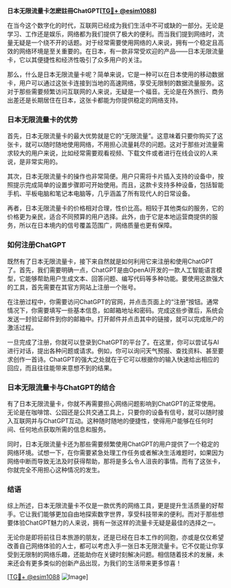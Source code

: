 **日本无限流量卡怎麽註冊ChatGPT[[TG💪+ @esim1088](https://t.me/s/esim1088)]**

在当今这个数字化的时代，互联网已经成为我们生活中不可或缺的一部分。无论是学习、工作还是娱乐，网络都为我们提供了极大的便利。而当我们提到网络时，流量无疑是一个绕不开的话题。对于经常需要使用网络的人来说，拥有一个稳定且高效的网络环境是至关重要的。在日本，有一款非常受欢迎的产品——日本无限流量卡，它以其便捷性和经济性吸引了众多用户的关注。

那么，什么是日本无限流量卡呢？简单来说，它是一种可以在日本使用的移动数据卡，用户可以通过这张卡连接到当地的高速网络，享受无限制的数据流量服务。这对于那些需要频繁访问互联网的人来说，无疑是一个福音。无论是在外旅行、商务出差还是长期居住在日本，这张卡都能为你提供稳定的网络支持。

### 日本无限流量卡的优势

首先，日本无限流量卡的最大优势就是它的“无限流量”。这意味着只要你购买了这张卡，就可以随时随地使用网络，不用担心流量耗尽的问题。这对于那些对流量需求较大的用户来说，比如经常需要观看视频、下载文件或者进行在线会议的人来说，是非常实用的。

其次，日本无限流量卡的操作也非常简便。用户只需将卡片插入支持的设备中，按照提示完成简单的设置步骤即可开始使用。而且，这款卡支持多种设备，包括智能手机、平板电脑和笔记本电脑等，几乎涵盖了所有现代人的日常设备。

再者，日本无限流量卡的价格相对合理，性价比高。相较于其他类似的服务，它的价格更为亲民，适合不同预算的用户选择。此外，由于它是本地运营商提供的服务，所以在日本境内的信号覆盖范围广，网络质量也更有保障。

### 如何注册ChatGPT

既然有了日本无限流量卡，接下来自然就是如何利用它来注册和使用ChatGPT了。首先，我们需要明确一点，ChatGPT是由OpenAI开发的一款人工智能语言模型，它能够帮助用户生成文本、回答问题、编写代码等多种功能。要使用这款强大的工具，首先需要在其官方网站上注册一个账号。

在注册过程中，你需要访问ChatGPT的官网，并点击页面上的“注册”按钮。通常情况下，你需要填写一些基本信息，如邮箱地址和密码。完成这些步骤后，系统会发送一封验证邮件到你的邮箱中。打开邮件并点击其中的链接，就可以完成账户的激活过程。

一旦完成了注册，你就可以登录到ChatGPT的平台了。在这里，你可以尝试与AI进行对话，提出各种问题或请求。例如，你可以询问天气预报、查找资料、甚至要求创作一首诗。ChatGPT的强大之处就在于它可以根据你的输入快速给出相应的回应，而且往往能带来意想不到的结果。

### 日本无限流量卡与ChatGPT的结合

有了日本无限流量卡，你就不再需要担心网络问题影响到ChatGPT的正常使用。无论是在咖啡馆、公园还是公共交通工具上，只要你的设备有信号，就可以随时接入互联网并与ChatGPT互动。这种随时随地的便捷性，使得用户能够在任何时间、任何地点获取所需的信息和服务。

同时，日本无限流量卡还为那些需要频繁使用ChatGPT的用户提供了一个稳定的网络环境。试想一下，在你需要紧急处理工作任务或者解决生活难题时，如果因为网络中断而导致无法及时获得帮助，那将是多么令人沮丧的事情。而有了这张卡，你就完全不用担心这种情况的发生。

### 结语

综上所述，日本无限流量卡不仅是一款优秀的网络工具，更是提升生活质量的好帮手。它让我们能够更加自由地探索数字世界，享受科技带来的便利。而对于那些想要体验ChatGPT魅力的人来说，拥有一张这样的流量卡无疑是最佳的选择之一。

无论你是即将前往日本旅游的朋友，还是已经在日本工作的同胞，亦或是仅仅希望改善自己网络体验的人士，都可以考虑入手一张日本无限流量卡。它不仅能让你享受到无限制的网络乐趣，还能助你在关键时刻解决问题。相信随着技术的发展，未来还会有更多类似的创新产品出现，为我们的生活带来更多惊喜！

[[TG💪+ @esim1088](https://t.me/s/esim1088) ![Image](https://i.postimg.cc/4NQfJmqS/Snipaste-2025-05-13-00-14-12.png)]